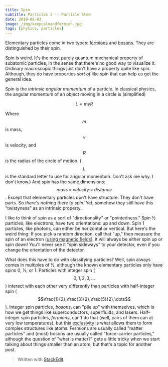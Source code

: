 ```yaml
---
title: Spin
subtitle: Particles 2 -- Particle Stew
date: 2019-08-03
image: /img/keepcalmandfermion.jpg
tags: [physics, particles]
---
```


Elementary particles come in two types: [fermions](https://en.wikipedia.org/wiki/Enrico_Fermi) and [bosons](https://en.wikipedia.org/wiki/Satyendra_Nath_Bose). They are distinguished by their spin.

Spin is weird. It's the most purely quantum mechanical property of subatomic particles, in the sense that there's no good way to visualize it. Ordinary macroscopic things just don't have a property quite like spin. Although, they do have properties *sort of* like spin that can help us get the general idea.

Spin is the *intrinsic angular momentum* of a particle. In classical physics, the angular momentum of an object moving in a circle is (simplified)

$$ L = mvR $$

Where $$m$$ is mass, $$v$$ is velocity, and $$R$$ is the radius of the circle of motion. ($$L$$ is the standard letter to use for angular momentum. Don't ask me why. I don't know.) And spin has the same dimensions: $$mass \times velocity \times distance$$. Except that elementary particles don't have structure. They don't have parts. So *there's nothing there to spin!* Yet, somehow they still have this "twistyness" as an intrinsic property.

I like to think of spin as a sort of "directionality" or "pointedness." Spin ½ particles, like electrons, have two orientations: up and down. Spin 1 particles, like photons, can either be horizontal or vertical. But here's the weird thing: If you pick a random direction, call that "up," then measure the spin of an electron ([using magnetic fields](https://en.wikipedia.org/wiki/Stern%E2%80%93Gerlach_experiment)), it will always be either spin up or spin down! You'll never see it "spin sideways" to your detector, even if you change the orientation of the detector.

What does this have to do with classifying particles? Well, spin always comes in multiples of ½, although the known elementary particles only have spins 0, ½, or 1. Particles with integer spin ($$0,1,2,3,\dots$$) interact with each other very differently than particles with half-integer spin ($$\frac{1}{2},\frac{3}{2},\frac{5}{2},\dots$$). Integer spin particles, *bosons*, can "pile up" with themselves, which is how we get things like superconductors, superfluids, and lasers. Half-integer spin particles, *fermions*, can't do that (well, pairs of them can at very low temperatures), but this [exclusivity](https://en.wikipedia.org/wiki/Pauli_exclusion_principle) is what allows them to form complex structures like atoms. Fermions are usually called "matter particles" and (most) bosons are usually called "force-carrier particles," although the question of "what is matter?" gets a little tricky when we start talking about things smaller than an atom, but that's a topic for another post.


> Written with [StackEdit](https://stackedit.io/).
<!--stackedit_data:
eyJoaXN0b3J5IjpbLTgxMDA0NDI5OCwtMTU0NjQ2NTk2NCwtNz
IxMTY3NDczLC0xMTU3MTM4NDE4XX0=
-->